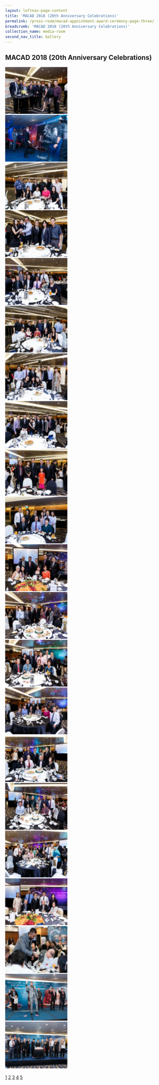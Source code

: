 ```yaml
---
layout: leftnav-page-content
title: 'MACAD 2018 (20th Anniversary Celebrations)'
permalink: /press-room/macad-appointment-award-ceremony-page-three/
breadcrumb: 'MACAD 2018 (20th Anniversary Celebrations)'
collection_name: media-room
second_nav_title: Gallery
---
```


MACAD 2018 (20th Anniversary Celebrations)
---

<style>
  .row .col img {
  width: 200px;
  height: 150px;
}
</style>

<div class="row">
  <div class="col is-4"><img src="/images/images1.png"></div>
  <div class="col is-4"><img src="/images/images2.png"></div>
  <div class="col is-4"><img src="/images/images3.png"></div>
</div>
<div class="row">
  <div class="col is-4"><img src="/images/images4.png"></div>
  <div class="col is-4"><img src="/images/images5.png"></div>
  <div class="col is-4"><img src="/images/images6.png"></div>
</div>
<div class="row">
  <div class="col is-4"><img src="/images/image7.png"></div>
  <div class="col is-4"><img src="/images/image8.png"></div>
  <div class="col is-4"><img src="/images/image9.png"></div>
</div>
<div class="row">
  <div class="col is-4"><img src="/images/image10.png"></div>
  <div class="col is-4"><img src="/images/image11.png"></div>
  <div class="col is-4"><img src="/images/image12.png"></div>
</div>
<div class="row">
  <div class="col is-4"><img src="/images/image13.png"></div>
  <div class="col is-4"><img src="/images/image14.png"></div>
  <div class="col is-4"><img src="/images/image15.png"></div>
</div>
<div class="row">
  <div class="col is-4"><img src="/images/image16.png"></div>
  <div class="col is-4"><img src="/images/image17.png"></div>
  <div class="col is-4"><img src="/images/image18.png"></div>
</div>
<div class="row">
  <div class="col is-4"><img src="/images/image19.png"></div>
  <div class="col is-4"><img src="/images/image20.png"></div>
  <div class="col is-4"><img src="/images/image21.png"></div>
</div><br>

  <div class="pagination">
    <a href="/press-room/macad-appointment-award-ceremony/">1</a>
    <a href="/press-room/macad-appointment-award-ceremony-page-two/">2</a>
    <a href="/press-room/macad-appointment-award-ceremony-page-three/">3</a>
    <a href="/press-room/macad-appointment-award-ceremony-page-four/">4</a>
    <a href="/press-room/macad-appointment-award-ceremony-page-five/">5</a>
  </div>
